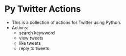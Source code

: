 # Py Twitter Actions

- This is a collection of actions for Twitter using Python.
- Actions:
    - search keywword
    - view tweets
    - like tweets
    - reply to tweets